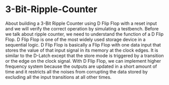 # 3-Bit-Ripple-Counter
About building a 3-Bit Ripple Counter using D Flip Flop with a reset input and we will verify the correct operation by simulating a testbench. Before we talk about ripple counter, we need to understand the function of a D Flip Flop. D Flip Flop is one of the most widely used storage device in a sequential logic. D Flip Flop is basically a Flip Flop with one data input that stores the value of that input signal in its memory at the clock edges. It is similar to the D-Latch except that the store mode is triggered by a transition or the edge on the clock signal. With D Flip Flop, we can implement higher frequency system because the outputs are updated in a short amount of time and it restricts all the noises from corrupting the data stored by excluding all the input transitions at all other times.
